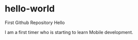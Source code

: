 # hello-world
First Github Repository
Hello

I am a first timer who is starting to learn Mobile development.
